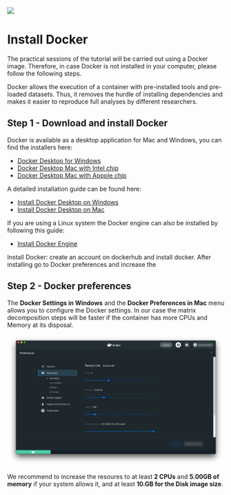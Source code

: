 <img src="https://i2.wp.com/www.docker.com/blog/wp-content/uploads/2021/08/contributors-final-scaled.jpg?resize=1110%2C330&ssl=1">

# Install Docker

The practical sessions of the tutorial will be carried out using a Docker image. Therefore, in case Docker is not installed in your computer, please follow the following steps.

Docker allows the execution of a container with pre-installed tools and pre-loaded datasets. Thus, it removes the hurdle of installing dependencies and makes it easier to reproduce full analyses by different researchers.

## Step 1 - Download and install Docker

Docker is available as a desktop application for Mac and Windows, you can find the installers here:

- [Docker Desktop for Windows](https://desktop.docker.com/win/stable/amd64/Docker%20Desktop%20Installer.exe)
- [Docker Desktop Mac with Intel chip](https://desktop.docker.com/mac/stable/amd64/Docker.dmg?utm_source=docker&utm_medium=webreferral&utm_campaign=docs-driven-download-mac-amd64)
- [Docker Desktop Mac with Appple chip](https://desktop.docker.com/mac/stable/arm64/Docker.dmg?utm_source=docker&utm_medium=webreferral&utm_campaign=docs-driven-download-mac-arm64)


A detailed installation guide can be found here:
- [Install Docker Desktop on Windows](https://docs.docker.com/desktop/windows/install/)
- [Install Docker Desktop on Mac](https://docs.docker.com/desktop/mac/install/)

If you are using a Linux system the Docker engine can also be installed by following this guide:
- [Install Docker Engine](https://docs.docker.com/engine/install/)

Install Docker: create an account on dockerhub and install docker. After installing go to Docker preferences and increase the 


## Step 2 - Docker preferences

The **Docker Settings in Windows** and the **Docker Preferences in Mac** menu allows you to configure the Docker settings. In our case the matrix decomposition steps will be faster if the container has more CPUs and Memory at its disposal.

![](figs/docker_settings.png)

We recommend to increase the resoures to at least **2 CPUs** and **5.00GB of memory** if your system allows it, and at least **10.GB for the Disk image size**.